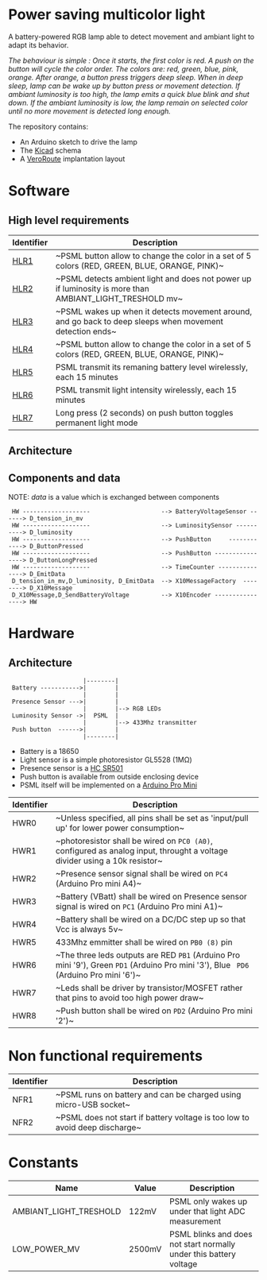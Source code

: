 # Power saving multicolor light

A battery-powered RGB lamp able to detect movement and ambiant light to adapt its behavior.

_The behaviour is simple : Once it starts, the first color is red. A push on the button will cycle the color order. The colors are: red, green, blue, pink, orange. After orange, a button press triggers deep sleep.
When in deep sleep, lamp can be wake up by button press or movement detection. If ambiant luminosity is too high, the lamp emits a quick blue blink and shut down. 
If the ambiant luminosity is low, the lamp remain on selected color until no more movement is detected long enough._

The repository contains:

- An Arduino sketch to drive the lamp
- The [Kicad](http://kicad.org/) schema
- A [VeroRoute](https://sourceforge.net/projects/veroroute/) implantation layout

# Software

## High level requirements

| Identifier             | Description                                                                                               |
| ---------------------- | --------------------------------------------------------------------------------------------------------- |
| [HLR1](../../issues/1) | ~PSML button allow to change the color in a set of 5 colors (RED, GREEN, BLUE, ORANGE, PINK)~             |
| [HLR2](../../issues/2) | ~PSML detects ambient light and does not power up if luminosity is more than AMBIANT_LIGHT_TRESHOLD mv~   |
| [HLR3](../../issues/3) | ~PSML wakes up when it detects movement around, and go back to deep sleeps when movement detection ends~  |
| [HLR4](../../issues/4) | ~PSML button allow to change the color in a set of 5 colors (RED, GREEN, BLUE, ORANGE, PINK)~             |
| [HLR5](../../issues/5) | PSML transmit its remaning battery level wirelessly, each 15 minutes                                      |
| [HLR6](../../issues/6) | PSML transmit light intensity wirelessly, each 15 minutes                                                 |
| [HLR7](../../issues/7) | Long press (2 seconds) on push button toggles permanent light mode                                        |

## Architecture

## Components and data

NOTE: _data_ is a value which is exchanged between components

```
 HW -------------------                    --> BatteryVoltageSensor ------> D_tension_in_mv
 HW -------------------                    --> LuminositySensor ----------> D_luminosity
 HW -------------------                    --> PushButton     ------------> D_ButtonPressed
 HW -------------------                    --> PushButton ----------------> D_ButtonLongPressed
 HW -------------------                    --> TimeCounter ---------------> D_EmitData
 D_tension_in_mv,D_luminosity, D_EmitData  --> X10MessageFactory  --------> D_X10Message
 D_X10Message,D_SendBatteryVoltage         --> X10Encoder ----------------> HW
```

# Hardware

## Architecture

```
                     |--------|
 Battery ----------->|        |
                     |        |
 Presence Sensor --->|        |
                     |        |--> RGB LEDs
 Luminosity Sensor ->|  PSML  |
                     |        |--> 433Mhz transmitter
 Push button  ------>|        |
                     |--------|

```

- Battery is a 18650
- Light sensor is a simple photoresistor GL5528 (1MΩ)
- Presence sensor is a [HC SR501](https://www.makerguides.com/hc-sr501-arduino-tutorial/)
- Push button is available from outside enclosing device
- PSML itself will be implemented on a [Arduino Pro Mini](https://docs.arduino.cc/retired/boards/arduino-pro-mini)

| Identifier | Description                                                                                                             |
| ---------- | ----------------------------------------------------------------------------------------------------------------------- |
| HWR0       | ~Unless specified, all pins shall be set as 'input/pull up' for lower power consumption~                                  |
| HWR1       | ~photoresistor shall be wired on `PC0 (A0)`, configured as analog input, throught a voltage divider using a 10k resistor~ |
| HWR2       | ~Presence sensor signal shall be wired on `PC4` (Arduino Pro mini A4)~                                                    |
| HWR3       | ~Battery (VBatt) shall be wired on Presence sensor signal is wired on `PC1` (Arduino Pro mini A1)~                        |
| HWR4       | ~Battery shall be wired on a DC/DC step up so that Vcc is always 5v~                                                    |
| HWR5       | 433Mhz emmitter shall be wired on `PB0 (8)` pin                                                                         |
| HWR6       | ~The three leds outputs are RED `PB1` (Arduino Pro mini '9'), Green `PD1` (Arduino Pro mini '3'), Blue ` PD6`  (Arduino Pro mini '6')~                                            |
| HWR7       | ~Leds shall be driver by transistor/MOSFET rather that pins to avoid too high power draw~                                 |
| HWR8       | ~Push button shall be wired on `PD2` (Arduino Pro mini '2')~                                                      |

# Non functional requirements

| Identifier | Description                                                               |
| ---------- | ------------------------------------------------------------------------- |
| NFR1       | ~PSML runs on battery and can be charged using micro-USB socket~            |
| NFR2       | ~PSML does not start if battery voltage is too low to avoid deep discharge~ |

# Constants

| Name                   | Value | Description                                         |
| ---------------------- | ----- | ----------------------------------------------------|
| AMBIANT_LIGHT_TRESHOLD | 122mV | PSML only wakes up under that light ADC measurement |
| LOW_POWER_MV           | 2500mV  | PSML blinks and does not start normally under this battery voltage|


